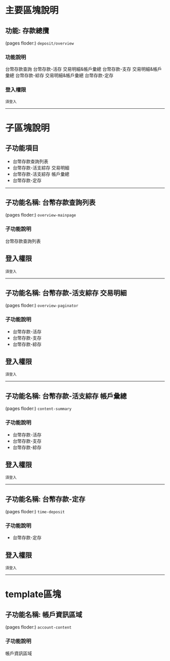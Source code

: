 # 主要區塊說明
## 功能: 存款總攬
(pages floder:) `
deposit/overview
`

### 功能說明
台幣存款查詢
台幣存款-活存 交易明細&帳戶彙總 
台幣存款-支存 交易明細&帳戶彙總
台幣存款-綜存 交易明細&帳戶彙總
台幣存款-定存 

### 登入權限
`須登入`


---

# 子區塊說明
## 子功能項目
* 台幣存款查詢列表
* 台幣存款-活支綜存 交易明細
* 台幣存款-活支綜存 帳戶彙總
* 台幣存款-定存


---
## 子功能名稱: 台幣存款查詢列表
(pages floder:) `
overview-mainpage
`

### 子功能說明
台幣存款查詢列表

## 登入權限
`須登入`

---
## 子功能名稱: 台幣存款-活支綜存 交易明細
(pages floder:) `
overview-paginator
`

### 子功能說明
* 台幣存款-活存
* 台幣存款-支存
* 台幣存款-綜存

## 登入權限
`須登入`


---
## 子功能名稱: 台幣存款-活支綜存 帳戶彙總
(pages floder:) `
content-summary
`

### 子功能說明
* 台幣存款-活存
* 台幣存款-支存
* 台幣存款-綜存

## 登入權限
`須登入`


---
## 子功能名稱: 台幣存款-定存
(pages floder:) `
time-deposit
`

### 子功能說明
* 台幣存款-定存

## 登入權限
`須登入`



---
# template區塊
## 子功能名稱: 帳戶資訊區域
(pages floder:) `
account-content
`

### 子功能說明
帳戶資訊區域

